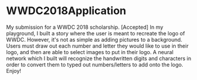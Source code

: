 # WWDC2018Application
My submission for a WWDC 2018 scholarship. [Accepted]
In my playground, I built a story where the user is meant to recreate the logo of WWDC. However, it's not as simple as adding pictures to a background. Users must draw out each number and letter they would like to use in their logo, and then are able to select images to put in their logo. A neural network which I built will recognize the handwritten digits and characters in order to convert them to typed out numbers/letters to add onto the logo. Enjoy!
